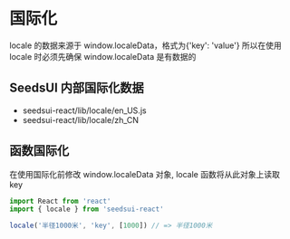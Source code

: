 # 国际化

locale 的数据来源于 window.localeData，格式为{'key': 'value'}
所以在使用 locale 时必须先确保 window.localeData 是有数据的

## SeedsUI 内部国际化数据

- seedsui-react/lib/locale/en_US.js
- seedsui-react/lib/locale/zh_CN

## 函数国际化

在使用国际化前修改 window.localeData 对象, locale 函数将从此对象上读取 key

```javascript
import React from 'react'
import { locale } from 'seedsui-react'

locale('半径1000米', 'key', [1000]) // => 半径1000米
```
